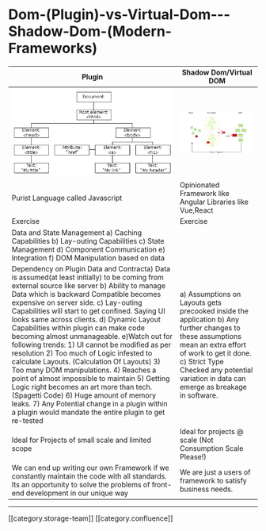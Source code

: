 # Dom-(Plugin)-vs-Virtual-Dom---Shadow-Dom-(Modern-Frameworks)

| **Plugin**                                                                                                                                                                                                                                                                                                                                                                                                                                                                                                                                                                                                                                                                                                                                                                                                                                                       | **Shadow Dom/Virtual DOM**                                                                                                                                                                                                                          |
| ---------------------------------------------------------------------------------------------------------------------------------------------------------------------------------------------------------------------------------------------------------------------------------------------------------------------------------------------------------------------------------------------------------------------------------------------------------------------------------------------------------------------------------------------------------------------------------------------------------------------------------------------------------------------------------------------------------------------------------------------------------------------------------------------------------------------------------------------------------------- | --------------------------------------------------------------------------------------------------------------------------------------------------------------------------------------------------------------------------------------------------- |
| ![](../../../../Consumption/Fullexport/images/storage/image-20200618-042402.png)                                                                                                                                                                                                                                                                                                                                                                                                                                                                                                                                                                                                                                                                                                                                                                                 | ![](../../../../Consumption/Fullexport/images/storage/image-20200618-042504.png)                                                                                                                                                                    |
| Purist Language called Javascript                                                                                                                                                                                                                                                                                                                                                                                                                                                                                                                                                                                                                                                                                                                                                                                                                                | Opinionated Framework like Angular Libraries like Vue,React                                                                                                                                                                                         |
| Exercise                                                                                                                                                                                                                                                                                                                                                                                                                                                                                                                                                                                                                                                                                                                                                                                                                                                         | Exercise                                                                                                                                                                                                                                            |
| Data and State Management a) Caching Capabilities b) Lay-outing Capabilities c) State Management d) Component Communication e) Integration f) DOM Manipulation based on data                                                                                                                                                                                                                                                                                                                                                                                                                                                                                                                                                                                                                                                                                     |                                                                                                                                                                                                                                                     |
| Dependency on Plugin Data and Contracta) Data is assumed(at least initially) to be coming from external source like server b) Ability to manage Data which is backward Compatible becomes expensive on server side. c) Lay-outing Capabilities will start to get confined. Saying UI looks same across clients. d) Dynamic Layout Capabilities within plugin can make code becoming almost unmanageable. e)Watch out for following trends: 1) UI cannot be modified as per resolution 2) Too much of Logic infested to calculate Layouts. (Calculation Of Layouts) 3) Too many DOM manipulations. 4) Reaches a point of almost impossible to maintain 5) Getting Logic right becomes an art more than tech. (Spagetti Code) 6) Huge amount of memory leaks. 7) Any Potential change in a plugin within a plugin would mandate the entire plugin to get re-tested | a) Assumptions on Layouts gets precooked inside the application b) Any further changes to these assumptions mean an extra effort of work to get it done. c) Strict Type Checked any potential variation in data can emerge as breakage in software. |
| Ideal for Projects of small scale and limited scope                                                                                                                                                                                                                                                                                                                                                                                                                                                                                                                                                                                                                                                                                                                                                                                                              | Ideal for projects @ scale (Not Consumption Scale Please!)                                                                                                                                                                                          |
| We can end up writing our own Framework if we constantly maintain the code with all standards. Its an opportunity to solve the problems of front-end development in our unique way                                                                                                                                                                                                                                                                                                                                                                                                                                                                                                                                                                                                                                                                               | We are just a users of framework to satisfy business needs.                                                                                                                                                                                         |

***

\[\[category.storage-team]] \[\[category.confluence]]
